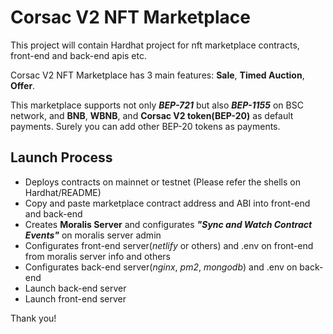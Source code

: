 # Corsac V2 NFT Marketplace

This project will contain Hardhat project for nft marketplace contracts, front-end and back-end apis etc.

Corsac V2 NFT Marketplace has 3 main features: **Sale**, **Timed Auction**, **Offer**.

This marketplace supports not only ***BEP-721*** but also ***BEP-1155*** on BSC network, and **BNB**, **WBNB**, and **Corsac V2 token(BEP-20)** as default payments.
Surely you can add other BEP-20 tokens as payments.

## Launch Process

* Deploys contracts on mainnet or testnet (Please refer the shells on Hardhat/README)
* Copy and paste marketplace contract address and ABI into front-end and back-end
* Creates **Moralis Server** and configurates ***"Sync and Watch Contract Events"*** on moralis server admin
* Configurates front-end server(*netlify* or others) and .env on front-end from moralis server info and others
* Configurates back-end server(*nginx*, *pm2*, *mongodb*) and .env on back-end
* Launch back-end server
* Launch front-end server

Thank you!
